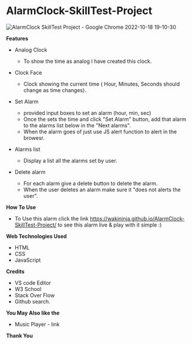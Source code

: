 # AlarmClock-SkillTest-Project

![AlarmClock SkillTest Project - Google Chrome 2022-10-18 19-10-30](https://user-images.githubusercontent.com/86143301/196457822-c7ee675e-96a0-4e56-ab1d-9378cde94564.gif)

**Features**
* Analog Clock
  * To show the time as analog I have created this clock.
  
* Clock Face
  * Clock showing the current time ( Hour, Minutes, Seconds should change as time changes).
  
* Set Alarm
  * provided input boxes to set an alarm (hour, min, sec)
  * Once the sets the time and click "Set Alarm" button, add that alarm to the alarms list below in the "Next alarms".
  * When the alarm goes of just use JS alert function to alert in the browesr.
  
* Alarms list
  * Display a list all the alarms set by user.
  
 * Delete alarm
    * For each alarm give a delete button to delete the alarm.
    * When the user deletes an alarm make sure it "does not alerts the user".
    
    
**How To Use**
  * To Use this alarm click the link https://wakininja.github.io/AlarmClock-SkillTest-Project/ to see this alarm live & play with it simple :)
  
  
**Web Technologies Used**
* HTML  
* CSS  
* JavaScript
  
  
**Credits**
* VS code Editor
* W3 School
* Stack Over Flow
* Github search.

**You May Also like the**
* Music Player - link



**Thank You**
